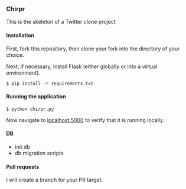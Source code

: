 ### Chirpr

This is the skeleton of a Twitter clone project

#### Installation

First, fork this repository, then clone your fork into the directory of your choice.

Next, if necessary, install Flask (either globally or into a virtual environment).

    $ pip install -r requirements.txt

#### Running the application

    $ python chirpr.py

Now navigate to [localhost:5000](http://localhost:5000/) to verify that it is running locally. 

#### DB

- init db
- db migration scripts

#### Pull requests

I will create a branch for your PR target.
